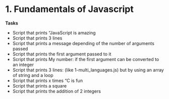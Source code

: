# 1. Fundamentals of Javascript

**Tasks**
   - Script that prints “JavaScript is amazing
   - Script that prints 3 lines  
   - Script that prints a message depending of the number of arguments passed   
   - Script that prints the first argument passed to it  
   - Script that prints My number: <first argument converted in integer> if the first argument can be converted to an integer  
   -  Script that prints 3 lines: (like 1-multi_languages.js) but by using an array of string and a loop  
   - Script that prints x times “C is fun  
   - Script that prints a square  
   - Script that prints the addition of 2 integers